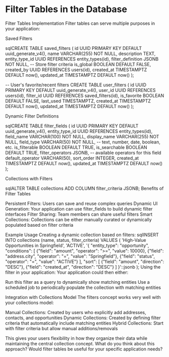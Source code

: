 # Filter Tables in the Database

Filter Tables Implementation
Filter tables can serve multiple purposes in your application:

Saved Filters

sqlCREATE TABLE saved_filters (
    id UUID PRIMARY KEY DEFAULT uuid_generate_v4(),
    name VARCHAR(255) NOT NULL,
    description TEXT,
    entity_type_id UUID REFERENCES entity_types(id),
    filter_definition JSONB NOT NULL, -- Store filter criteria
    is_global BOOLEAN DEFAULT FALSE,
    created_by UUID REFERENCES users(id),
    created_at TIMESTAMPTZ DEFAULT now(),
    updated_at TIMESTAMPTZ DEFAULT now()
);

-- User's favorite/recent filters
CREATE TABLE user_filters (
    id UUID PRIMARY KEY DEFAULT uuid_generate_v4(),
    user_id UUID REFERENCES users(id),
    filter_id UUID REFERENCES saved_filters(id),
    is_favorite BOOLEAN DEFAULT FALSE,
    last_used TIMESTAMPTZ,
    created_at TIMESTAMPTZ DEFAULT now(),
    updated_at TIMESTAMPTZ DEFAULT now()
);

Dynamic Filter Definitions

sqlCREATE TABLE filter_fields (
    id UUID PRIMARY KEY DEFAULT uuid_generate_v4(),
    entity_type_id UUID REFERENCES entity_types(id),
    field_name VARCHAR(100) NOT NULL,
    display_name VARCHAR(255) NOT NULL,
    field_type VARCHAR(50) NOT NULL, -- text, number, date, boolean, etc.
    is_filterable BOOLEAN DEFAULT TRUE,
    is_searchable BOOLEAN DEFAULT TRUE,
    filter_operators JSONB, -- available operators for this field
    default_operator VARCHAR(50),
    sort_order INTEGER,
    created_at TIMESTAMPTZ DEFAULT now(),
    updated_at TIMESTAMPTZ DEFAULT now()
);

Collections with Filters

sqlALTER TABLE collections ADD COLUMN filter_criteria JSONB;
Benefits of Filter Tables

Persistent Filters: Users can save and reuse complex queries
Dynamic UI Generation: Your application can use filter_fields to build dynamic filter interfaces
Filter Sharing: Team members can share useful filters
Smart Collections: Collections can be either manually curated or dynamically populated based on filter criteria

Example Usage
Creating a dynamic collection based on filters:
sqlINSERT INTO collections (name, status, filter_criteria)
VALUES (
    'High-Value Opportunities in Springfield',
    'ACTIVE',
    '{
        "entity_type": "opportunity",
        "conditions": [
            {"field": "amount", "operator": ">=", "value": 10000},
            {"field": "address.city", "operator": "=", "value": "Springfield"},
            {"field": "status", "operator": "=", "value": "ACTIVE"}
        ],
        "sort": [
            {"field": "amount", "direction": "DESC"},
            {"field": "created_at", "direction": "DESC"}
        ]
    }'::jsonb
);
Using the filter in your application:
Your application could then either:

Run this filter as a query to dynamically show matching entities
Use a scheduled job to periodically populate the collection with matching entities

Integration with Collections Model
The filters concept works very well with your collections model:

Manual Collections: Created by users who explicitly add addresses, contacts, and opportunities
Dynamic Collections: Created by defining filter criteria that automatically include matching entities
Hybrid Collections: Start with filter criteria but allow manual additions/removals

This gives your users flexibility in how they organize their data while maintaining the central collection concept.
What do you think about this approach? Would filter tables be useful for your specific application needs?